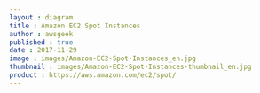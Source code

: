 ```yaml
---
layout : diagram
title : Amazon EC2 Spot Instances
author : awsgeek
published : true
date : 2017-11-29
image : images/Amazon-EC2-Spot-Instances_en.jpg
thumbnail : images/Amazon-EC2-Spot-Instances-thumbnail_en.jpg
product : https://aws.amazon.com/ec2/spot/
---
```

